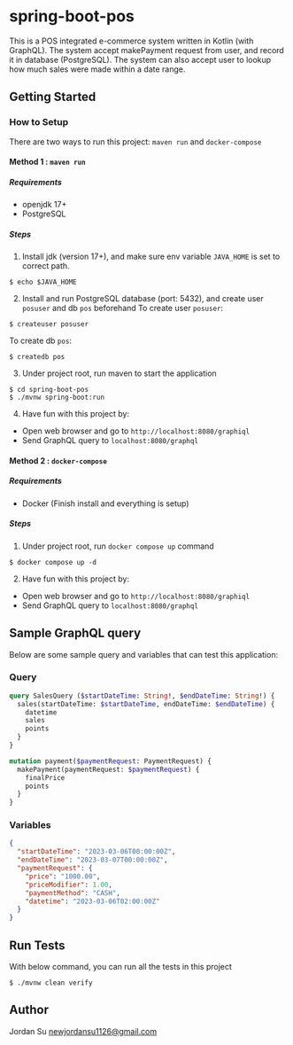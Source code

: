 # spring-boot-pos
This is a POS integrated e-commerce system written in Kotlin (with GraphQL).
The system accept makePayment request from user, and record it in database (PostgreSQL).
The system can also accept user to lookup how much sales were made within a date range.

## Getting Started

### How to Setup
There are two ways to run this project: `maven run` and `docker-compose`
#### Method 1 : `maven run`
##### Requirements
- openjdk 17+
- PostgreSQL

##### Steps
1. Install jdk (version 17+), and make sure env variable `JAVA_HOME` is set to correct path.
```shell
$ echo $JAVA_HOME
```

2. Install and run PostgreSQL database (port: 5432), and create user `posuser` and db `pos` beforehand
   To create user `posuser`:
```shell
$ createuser posuser
```

To create db `pos`:
```shell
$ createdb pos
```

3. Under project root, run maven to start the application
```shell
$ cd spring-boot-pos
$ ./mvnw spring-boot:run
```

4. Have fun with this project by:
- Open web browser and go to `http://localhost:8080/graphiql`
- Send GraphQL query to `localhost:8080/graphql`

#### Method 2 : `docker-compose`
##### Requirements
- Docker (Finish install and everything is setup)

##### Steps
1. Under project root, run `docker compose up` command
```shell
$ docker compose up -d
```

2. Have fun with this project by:
- Open web browser and go to `http://localhost:8080/graphiql`
- Send GraphQL query to `localhost:8080/graphql`

## Sample GraphQL query
Below are some sample query and variables that can test this application:

### Query
```graphql
query SalesQuery ($startDateTime: String!, $endDateTime: String!) {
  sales(startDateTime: $startDateTime, endDateTime: $endDateTime) {
    datetime
    sales
    points
  }
}

mutation payment($paymentRequest: PaymentRequest) {
  makePayment(paymentRequest: $paymentRequest) {
    finalPrice
    points
  }
}
```

### Variables
```json
{
  "startDateTime": "2023-03-06T00:00:00Z",
  "endDateTime": "2023-03-07T00:00:00Z",
  "paymentRequest": {
    "price": "1000.00",
    "priceModifier": 1.00,
    "paymentMethod": "CASH",
    "datetime": "2023-03-06T02:00:00Z"
  }
}
```

## Run Tests
With below command, you can run all the tests in this project
```shell
$ ./mvnw clean verify
```

## Author
Jordan Su <newjordansu1126@gmail.com>